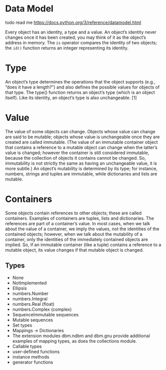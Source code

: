 # Data Model

todo read me https://docs.python.org/3/reference/datamodel.html

Every object has an identity, a type and a value. An object’s identity never
changes once it has been created; you may think of it as the object’s address in
memory. The `is` operator compares the identity of two objects; the `id()`
function returns an integer representing its identity.

# Type
An object’s type determines the operations that the object supports (e.g., “does
it have a length?”) and also defines the possible values for objects of that
type. The type() function returns an object’s type (which is an object itself).
Like its identity, an object’s type is also unchangeable. [1]

# Value
The value of some objects can change. Objects whose value can change are said to
be mutable; objects whose value is unchangeable once they are created are called
immutable. (The value of an immutable container object that contains a reference
to a mutable object can change when the latter’s value is changed; however the
container is still considered immutable, because the collection of objects it
contains cannot be changed. So, immutability is not strictly the same as having
an unchangeable value, it is more subtle.) An object’s mutability is determined
by its type; for instance, numbers, strings and tuples are immutable, while
dictionaries and lists are mutable.

# Containers
Some objects contain references to other objects; these are called containers.
Examples of containers are tuples, lists and dictionaries. The references are
part of a container’s value. In most cases, when we talk about the value of a
container, we imply the values, not the identities of the contained objects;
however, when we talk about the mutability of a container, only the identities
of the immediately contained objects are implied. So, if an immutable container
(like a tuple) contains a reference to a mutable object, its value changes if
that mutable object is changed.

## Types

* None
* NotImplemented
* Ellipsis
* numbers.Number
* numbers.Integral
* numbers.Real (float)
* numbers.Complex (complex)
* SequenceImmutable sequences
* Mutable sequences
* Set types
* Mappings -> Dictionaries
* The extension modules dbm.ndbm and dbm.gnu provide additional examples of mapping types, as does the collections module.
* Callable types
* user-defined functions
* instance methods
* generator functions

